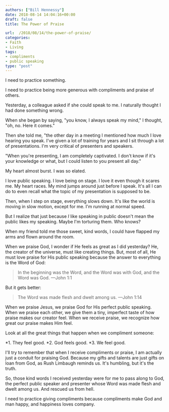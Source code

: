 ```yaml
---
authors: ["Bill Hennessy"]
date: 2018-08-14 14:04:16+00:00
draft: false
title: The Power of Praise

url:  /2018/08/14/the-power-of-praise/
categories:
- Faith
- Living
tags:
- compliments
- public speaking
type: "post"
---
```


I need to practice something.

I need to practice being more generous with compliments and praise of others.

Yesterday, a colleague asked if she could speak to me. I naturally thought I had done something wrong.

When she began by saying, "you know, I always speak my mind," I thought, "oh, no. Here it comes."

Then she told me, "the other day in a meeting I mentioned how much I love hearing you speak. I've given a lot of training for years and I sit through a lot of presentations. I'm very critical of presenters and speakers.

"When you're presenting, I am completely captivated. I don't know if it's your knowledge or what, but I could listen to you present all day."

My heart almost burst. I was so elated.

I love public speaking. I love being on stage. I love it even though it scares me. My heart races. My mind jumps around just before I speak. It's all I can do to even recall what the topic of my presentation is supposed to be.

Then, when I step on stage, everything slows down. It's like the world is moving in slow motion, except for me. I'm running at normal speed.

But I realize that just because _I_ like speaking in public doesn't mean the public likes my speaking. Maybe I'm torturing them. Who knows?

When my friend told me those sweet, kind words, I could have flapped my arms and flown around the room.

When we praise God, I wonder if He feels as great as I did yesterday? He, the creator of the universe, must like creating things. But, most of all, He must love praise for His public speaking because the answer to everything is the Word of God:



> In the beginning was the Word, and the Word was with God, and the Word was God. —John 1:1



But it gets better:



> The Word was made flesh and dwelt among us. —John 1:14



When we praise Jesus, we praise God for His perfect public speaking. When we praise each other, we give them a tiny, imperfect taste of how praise makes our creator feel. When we receive praise, we recognize how great our praise makes Him feel.

Look at all the great things that happen when we compliment someone:




*1. They feel good.
*2. God feels good.
*3. We feel good.


I'll try to remember that when I receive compliments or praise, I am actually just a conduit for praising God. Because my gifts and talents are just gifts on loan from God, as Rush Limbaugh reminds us. It's humbling, but it's the truth.

So, those kind words I received yesterday were for me to pass along to God, the perfect public speaker and presenter whose Word was made flesh and dwelt among us. And rescued us from hell.

I need to practice giving compliments because compliments make God and man happy, and happiness loves company.
